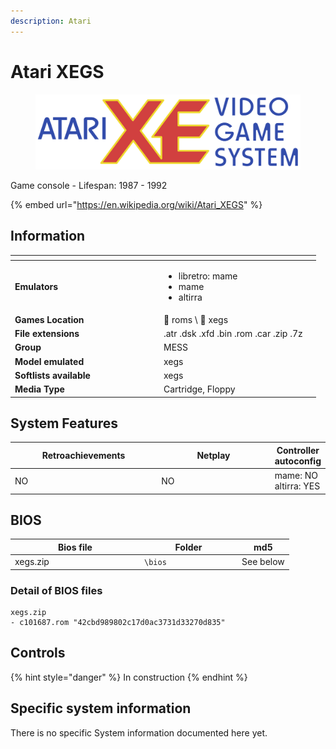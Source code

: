 ```yaml
---
description: Atari
---
```


# Atari XEGS

<div align="left"><figure><img src="https://raw.githubusercontent.com/fabricecaruso/es-theme-carbon/5b2195d8cce1b44a6aadc2a43c341e7511d4b48f/art/logos/xegs.svg" alt=""><figcaption></figcaption></figure></div>

Game console - Lifespan: 1987 - 1992

{% embed url="https://en.wikipedia.org/wiki/Atari_XEGS" %}

## Information

<table data-header-hidden><thead><tr><th width="224"></th><th></th><th data-hidden></th></tr></thead><tbody><tr><td><strong>Emulators</strong></td><td><ul><li>libretro: mame</li><li>mame</li><li>altirra</li></ul></td><td></td></tr><tr><td><strong>Games Location</strong></td><td><span data-gb-custom-inline data-tag="emoji" data-code="1f4c1">📁</span> roms \ <span data-gb-custom-inline data-tag="emoji" data-code="1f4c2">📂</span> xegs</td><td></td></tr><tr><td><strong>File extensions</strong></td><td>.atr .dsk .xfd .bin .rom .car .zip .7z</td><td></td></tr><tr><td><strong>Group</strong></td><td>MESS</td><td></td></tr><tr><td><strong>Model emulated</strong></td><td>xegs</td><td></td></tr><tr><td><strong>Softlists available</strong></td><td>xegs</td><td></td></tr><tr><td><strong>Media Type</strong></td><td>Cartridge, Floppy</td><td></td></tr></tbody></table>

## System Features

<table><thead><tr><th width="245">Retroachievements</th><th width="200">Netplay</th><th>Controller autoconfig</th></tr></thead><tbody><tr><td>NO</td><td>NO</td><td>mame: NO<br>altirra: YES</td></tr></tbody></table>

## BIOS

<table><thead><tr><th width="193">Bios file</th><th width="142.03610108303252">Folder</th><th>md5</th></tr></thead><tbody><tr><td>xegs.zip</td><td><code>\bios</code></td><td>See below</td></tr></tbody></table>

### Detail of BIOS files

```
xegs.zip
- c101687.rom "42cbd989802c17d0ac3731d33270d835"
```

## Controls

{% hint style="danger" %}
In construction
{% endhint %}

## Specific system information

There is no specific System information documented here yet.
